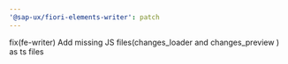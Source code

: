 ```yaml
---
'@sap-ux/fiori-elements-writer': patch
---
```


fix(fe-writer) Add missing JS files(changes_loader and changes_preview ) as ts files
